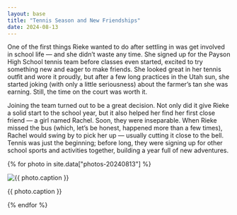 ```yaml
---
layout: base
title: "Tennis Season and New Friendships"
date: 2024-08-13
---
```


One of the first things Rieke wanted to do after settling in was get involved in school life — and she didn’t waste any time. She signed up for the Payson High School tennis team before classes even started, excited to try something new and eager to make friends. She looked great in her tennis outfit and wore it proudly, but after a few long practices in the Utah sun, she started joking (with only a little seriousness) about the farmer’s tan she was earning. Still, the time on the court was worth it.

Joining the team turned out to be a great decision. Not only did it give Rieke a solid start to the school year, but it also helped her find her first close friend — a girl named Rachel. Soon, they were inseparable. When Rieke missed the bus (which, let’s be honest, happened more than a few times), Rachel would swing by to pick her up — usually cutting it close to the bell. Tennis was just the beginning; before long, they were signing up for other school sports and activities together, building a year full of new adventures.

{% for photo in site.data["photos-20240813"] %}
  <div>
    <img src="{{ site.baseurl }}/photos/{{ photo.file }}" alt="{{ photo.caption }}">
    <p>{{ photo.caption }}</p>
  </div>
{% endfor %}